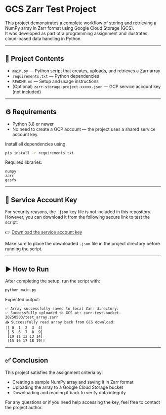# GCS Zarr Test Project

This project demonstrates a complete workflow of storing and retrieving a NumPy array in Zarr format using Google Cloud Storage (GCS).  
It was developed as part of a programming assignment and illustrates cloud-based data handling in Python.

---

## 📁 Project Contents

- `main.py` — Python script that creates, uploads, and retrieves a Zarr array  
- `requirements.txt` — Python dependencies  
- `README.md` — Setup and usage instructions  
- (Optional) `zarr-storage-project-xxxxx.json` — GCP service account key (not included)

---

## ⚙️ Requirements

- Python 3.8 or newer  
- No need to create a GCP account — the project uses a shared service account key.

Install all dependencies using:

```bash
pip install -r requirements.txt
```

Required libraries:
```
numpy  
zarr  
gcsfs
```

---

## 🔐 Service Account Key

For security reasons, the `.json` key file is not included in this repository.  
However, you can download it from the following secure link to test the script:

👉 [Download the service account key](https://drive.google.com/file/d/1P4hyfF_nwtBlddg7n1nTWAQ-0c1kfpKs/view?usp=sharing)

Make sure to place the downloaded `.json` file in the project directory before running the script.

---

## ▶️ How to Run

After completing the setup, run the script with:

```bash
python main.py
```

Expected output:

```
✅ Array successfully saved to local Zarr directory.
✅ Successfully uploaded to GCS at: zarr-test-bucket-20250503/test_array.zarr
📥 Successfully read array back from GCS download:
[[ 0  1  2  3  4]
 [ 5  6  7  8  9]
 [10 11 12 13 14]
 [15 16 17 18 19]]
```

---

## ✅ Conclusion

This project satisfies the assignment criteria by:

- Creating a sample NumPy array and saving it in Zarr format  
- Uploading the array to a Google Cloud Storage bucket  
- Downloading and reading it back to verify data integrity

For any questions or if you need help accessing the key, feel free to contact the project author.
